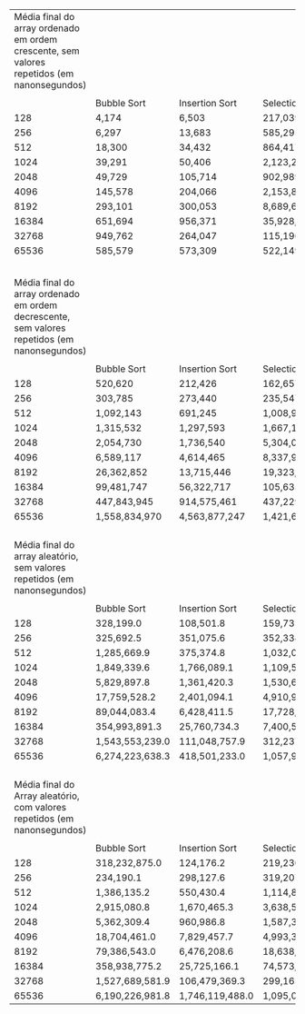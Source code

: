 | | | | | | | | |
|-|-|-|-|-|-|-|-|
|Média final do array ordenado em ordem crescente, sem valores repetidos (em nanonsegundos)| | | | | | | |
| | | | | | | | |
| |Bubble Sort|Insertion Sort|Selection Sort|Heap Sort|Shell Sort|Merge Sort|Quick Sort|
|128|4,174|6,503|217,039|33,035|43,014|130,079|132,202|
|256|6,297|13,683|585,295|308,855|98,579|94,932|1,214,449|
|512|18,300|34,432|864,417|142,841|217,141|135,532|1,425,354|
|1024|39,291|50,406|2,123,253|271,769|446,245|303,417|7,523,090|
|2048|49,729|105,714|902,989|449,733|331,245|427,405|2,545,844|
|4096|145,578|204,066|2,153,853|822,011|381,291,625|1,013,098|3,375,610|
|8192|293,101|300,053|8,689,601|1,044,466|1,006,766|1,755,382|7,595,049|
|16384|651,694|956,371|35,928,502|1,732,818|143,493|2,810,765|45,160,438|
|32768|949,762|264,047|115,196,796|4,336,228|282,700|5,105,414|183,786,982|
|65536|585,579|573,309|522,149,518|5,746,262|473,608|7,368,739|811,972,781|
| | | | | | | | |
| | | | | | | | |
| | | | | | | | |
| | | | | | | | |
| | | | | | | | |
|Média final do array ordenado em ordem decrescente, sem valores repetidos (em nanonsegundos)| | | | | | | |
| | | | | | | | |
| |Bubble Sort|Insertion Sort|Selection Sort|Heap Sort|Shell Sort|Merge Sort|Quick Sort|
|128|520,620|212,426|162,657|49,460|62,954|133,123|141,480|
|256|303,785|273,440|235,547|210,103|121,339|335,371|348,190|
|512|1,092,143|691,245|1,008,956|173,169|325,714|130,744|1,592,200|
|1024|1,315,532|1,297,593|1,667,123|274,240|542,114|219,526|5,790,713|
|2048|2,054,730|1,736,540|5,304,035|477,379|398,155|366,074|2,871,307|
|4096|6,589,117|4,614,465|8,337,970|639,672|870,243|1,462,954|13,652,544|
|8192|26,362,852|13,715,446|19,323,466|884,877|1,324,014|1,852,337|28,693,559|
|16384|99,481,747|56,322,717|105,635,298|3,450,070|1,191,909|3,649,399|159,590,892|
|32768|447,843,945|914,575,461|437,229,266|4,542,741|1,048,446|3,748,653|688,396,638|
|65536|1,558,834,970|4,563,877,247|1,421,670,631|6,619,709|2,925,579|5,901,698|2,275,899,370|
| | | | | | | | |
| | | | | | | | |
| | | | | | | | |
| | | | | | | | |
|Média final do array aleatório, sem valores repetidos (em nanonsegundos)| | | | | | | |
| | | | | | | | |
| |Bubble Sort|Insertion Sort|Selection Sort|Heap Sort|Shell Sort|Merge Sort|Quick Sort|
|128|328,199.0|108,501.8|159,731.6|28,509.6|48,566.0|134,511.4|70,209.3|
|256|325,692.5|351,075.6|352,334.6|83,023.9|193,227.9|282,135.4|160,433.0|
|512|1,285,669.9|375,374.8|1,032,039.1|127,427.1|428,969.0|101,359.6|96,007.2|
|1024|1,849,339.6|1,766,089.1|1,109,589.1|202,986.6|360,030.8|382,511.3|207,556.9|
|2048|5,829,897.8|1,361,420.3|1,530,607.7|591,161.6|935,032.1|388,247.9|317,283.6|
|4096|17,759,528.2|2,401,094.1|4,910,981.3|702,377.1|950,029.0|1,008,979.8|634,725.0|
|8192|89,044,083.4|6,428,411.5|17,728,610.4|1,082,090.4|1,381,844.1|2,026,188.8|1,309,733.6|
|16384|354,993,891.3|25,760,734.3|7,400,595.8|2,300,537.0|2,993,196.7|4,480,231.3|4,172,768.7|
|32768|1,543,553,239.0|111,048,757.9|312,237,005.0|4,492,207.6|7,594,190.8|5,562,549.8|4,003,553.1|
|65536|6,274,223,638.3|418,501,233.0|1,057,956,640.9|8,084,552.9|20,580,549.6|9,972,667.2|5,334,508.8|
| | | | | | | | |
| | | | | | | | |
| | | | | | | | |
| | | | | | | | |
|Média final do Array aleatório, com valores repetidos (em nanonsegundos)| | | | | | | |
| | | | | | | | |
| |Bubble Sort|Insertion Sort|Selection Sort|Heap Sort|Shell Sort|Merge Sort|Quick Sort|
|128|318,232,875.0|124,176.2|219,230.0|79,638.8|73,318.0|140,211.1|90,396.3|
|256|234,190.1|298,127.6|319,207.9|145,398.8|164,262.4|259,331.3|138,967.4|
|512|1,386,135.2|550,430.4|1,114,804.6|346,632.0|459,009.2|124,875.4|104,999.4|
|1024|2,915,080.8|1,670,465.3|3,638,529.0|276,771.9|308,578.0|320,948.7|213,803.3|
|2048|5,362,309.4|960,986.8|1,587,354.6|399,900.7|544,649.7|678,822.9|374,932.6|
|4096|18,704,461.0|7,829,457.7|4,993,301.7|648,662.5|710,315.9|1,250,034.6|963,647.1|
|8192|79,386,543.0|6,476,208.6|18,638,271.1|1,032,904.4|1,516,302.0|2,133,574.0|1,388,516.7|
|16384|358,938,775.2|25,725,166.1|74,573,520.1|2,135,352.4|2,909,593.9|2,720,729.0|2,632,305.4|
|32768|1,527,689,581.9|106,479,369.3|299,165,708.2|4,211,003.4|5,914,735.3|5,105,707.1|3,444,691.1|
|65536|6,190,226,981.8|1,746,119,488.0|1,095,015,605.5|8,372,599.6|22,192,648.3|11,141,947.2|5,350,324.3|
